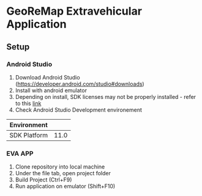 # GeoReMap Extravehicular Application 
## Setup
### Android Studio
1. Download Android Studio (https://developer.android.com/studio#downloads)
2. Install with android emulator
3. Depending on install, SDK licenses may not be properly installed - refer to this [link](https://stackoverflow.com/questions/39760172/you-have-not-accepted-the-license-agreements-of-the-following-sdk-components)
4. Check Android Studio Development environement 

| Environment   |               |  
| ------------- |:-------------:| 
| SDK Platform  | 11.0          |


### EVA APP
1. Clone repository into local machine
2. Under the file tab, open project folder
3. Build Project (Ctrl+F9)
4. Run application on emulator (Shift+F10)

